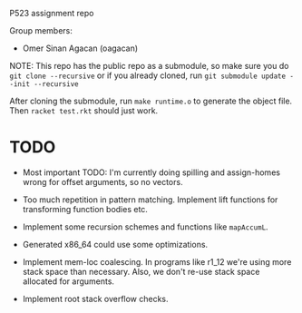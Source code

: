 P523 assignment repo

Group members:

- Omer Sinan Agacan (oagacan)

NOTE: This repo has the public repo as a submodule, so make sure you do `git
clone --recursive` or if you already cloned, run `git submodule update --init
--recursive`

After cloning the submodule, run `make runtime.o` to generate the object file.
Then `racket test.rkt` should just work.

# TODO

- Most important TODO: I'm currently doing spilling and assign-homes wrong for
  offset arguments, so no vectors.

- Too much repetition in pattern matching. Implement lift functions for
  transforming function bodies etc.

- Implement some recursion schemes and functions like `mapAccumL`.

- Generated x86\_64 could use some optimizations.

- Implement mem-loc coalescing. In programs like r1_12 we're using more stack
  space than necessary. Also, we don't re-use stack space allocated for
  arguments.

- Implement root stack overflow checks.
